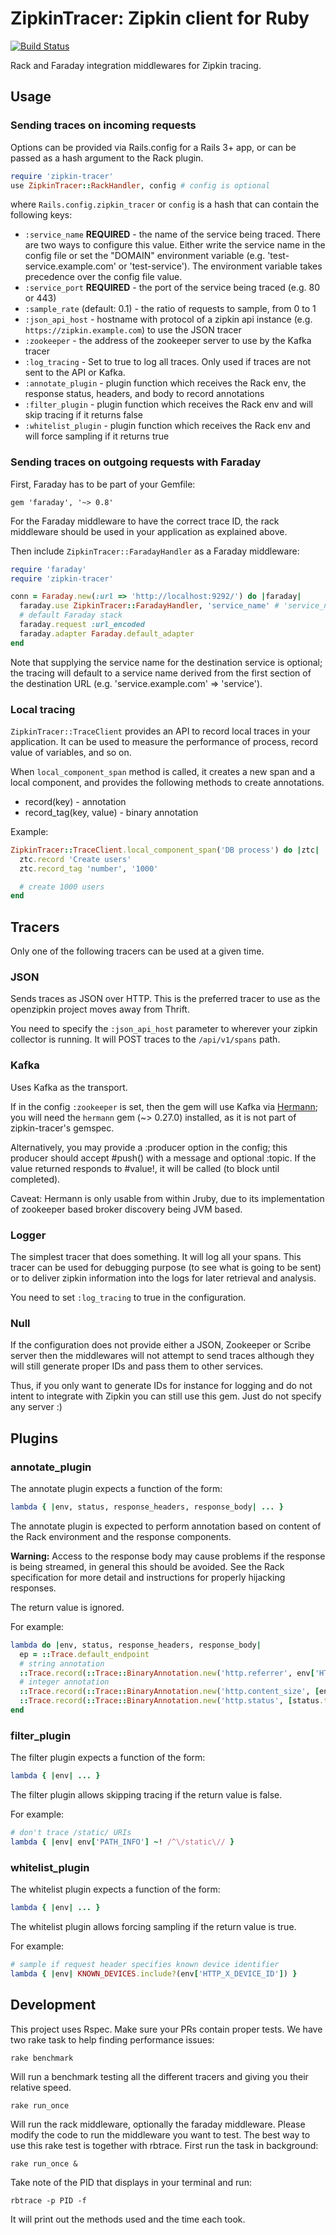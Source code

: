 # ZipkinTracer: Zipkin client for Ruby

[![Build Status](https://api.travis-ci.org/openzipkin/zipkin-ruby.svg?branch=master)](https://travis-ci.org/openzipkin/zipkin-ruby)

Rack and Faraday integration middlewares for Zipkin tracing.

## Usage

### Sending traces on incoming requests

Options can be provided via Rails.config for a Rails 3+ app, or can be passed as a hash argument to the Rack plugin.

```ruby
require 'zipkin-tracer'
use ZipkinTracer::RackHandler, config # config is optional
```

where `Rails.config.zipkin_tracer` or `config` is a hash that can contain the following keys:

* `:service_name` **REQUIRED** - the name of the service being traced. There are two ways to configure this value. Either write the service name in the config file or set the "DOMAIN" environment variable (e.g. 'test-service.example.com' or 'test-service'). The environment variable takes precedence over the config file value.
* `:service_port` **REQUIRED** - the port of the service being traced (e.g. 80 or 443)
* `:sample_rate` (default: 0.1) - the ratio of requests to sample, from 0 to 1
* `:json_api_host` - hostname with protocol of a zipkin api instance (e.g. `https://zipkin.example.com`) to use the JSON tracer
* `:zookeeper` - the address of the zookeeper server to use by the Kafka tracer
* `:log_tracing` - Set to true to log all traces. Only used if traces are not sent to the API or Kafka.
* `:annotate_plugin` - plugin function which receives the Rack env, the response status, headers, and body to record annotations
* `:filter_plugin` - plugin function which receives the Rack env and will skip tracing if it returns false
* `:whitelist_plugin` - plugin function which receives the Rack env and will force sampling if it returns true


### Sending traces on outgoing requests with Faraday

First, Faraday has to be part of your Gemfile:
```
gem 'faraday', '~> 0.8'
```

For the Faraday middleware to have the correct trace ID, the rack middleware should be used in your application as explained above.

Then include `ZipkinTracer::FaradayHandler` as a Faraday middleware:

```ruby
require 'faraday'
require 'zipkin-tracer'

conn = Faraday.new(:url => 'http://localhost:9292/') do |faraday|
  faraday.use ZipkinTracer::FaradayHandler, 'service_name' # 'service_name' is optional (but recommended)
  # default Faraday stack
  faraday.request :url_encoded
  faraday.adapter Faraday.default_adapter
end
```

Note that supplying the service name for the destination service is optional;
the tracing will default to a service name derived from the first section of the destination URL (e.g. 'service.example.com' => 'service').


### Local tracing

`ZipkinTracer::TraceClient` provides an API to record local traces in your application.
It can be used to measure the performance of process, record value of variables, and so on.

When `local_component_span` method is called, it creates a new span and a local component, and provides the following methods to create annotations.
* record(key) - annotation
* record_tag(key, value) - binary annotation

Example:
```ruby
ZipkinTracer::TraceClient.local_component_span('DB process') do |ztc|
  ztc.record 'Create users'
  ztc.record_tag 'number', '1000'

  # create 1000 users
end
```


## Tracers

Only one of the following tracers can be used at a given time.

### JSON

Sends traces as JSON over HTTP. This is the preferred tracer to use as the openzipkin project moves away from Thrift.

You need to specify the `:json_api_host` parameter to wherever your zipkin collector is running. It will POST traces to the `/api/v1/spans` path.


### Kafka

Uses Kafka as the transport.

If in the config `:zookeeper` is set, then the gem will use Kafka via
[Hermann](https://github.com/reiseburo/hermann); you will need the `hermann`
gem  (~> 0.27.0) installed, as it is not part of zipkin-tracer's gemspec.

Alternatively, you may provide a :producer option in the config; this producer
should accept #push() with a message and optional :topic.  If the value returned
responds to #value!, it will be called (to block until completed).

Caveat: Hermann is only usable from within Jruby, due to its implementation of zookeeper based broker discovery being JVM based.

### Logger

The simplest tracer that does something. It will log all your spans.
This tracer can be used for debugging purpose (to see what is going to be sent) or to deliver zipkin information into the logs for later retrieval and analysis.

You need to set `:log_tracing` to true in the configuration.

### Null

If the configuration does not provide either a JSON, Zookeeper or Scribe server then the middlewares will not attempt to send traces although they will still generate proper IDs and pass them to other services.

Thus, if you only want to generate IDs for instance for logging and do not intent to integrate with Zipkin you can still use this gem. Just do not specify any server :)



## Plugins

### annotate_plugin
The annotate plugin expects a function of the form:

```ruby
lambda { |env, status, response_headers, response_body| ... }
```

The annotate plugin is expected to perform annotation based on content of the Rack environment and the response components.

**Warning:** Access to the response body may cause problems if the response is being streamed, in general this should be avoided.
See the Rack specification for more detail and instructions for properly hijacking responses.

The return value is ignored.

For example:

```ruby
lambda do |env, status, response_headers, response_body|
  ep = ::Trace.default_endpoint
  # string annotation
  ::Trace.record(::Trace::BinaryAnnotation.new('http.referrer', env['HTTP_REFERRER'], 'STRING', ep))
  # integer annotation
  ::Trace.record(::Trace::BinaryAnnotation.new('http.content_size', [env['CONTENT_SIZE']].pack('N'), 'I32', ep))
  ::Trace.record(::Trace::BinaryAnnotation.new('http.status', [status.to_i].pack('n'), 'I16', ep))
end
```

### filter_plugin
The filter plugin expects a function of the form:

```ruby
lambda { |env| ... }
```

The filter plugin allows skipping tracing if the return value is false.

For example:

```ruby
# don't trace /static/ URIs
lambda { |env| env['PATH_INFO'] ~! /^\/static\// }
```

### whitelist_plugin
The whitelist plugin expects a function of the form:

```ruby
lambda { |env| ... }
```

The whitelist plugin allows forcing sampling if the return value is true.

For example:

```ruby
# sample if request header specifies known device identifier
lambda { |env| KNOWN_DEVICES.include?(env['HTTP_X_DEVICE_ID']) }
```

## Development

This project uses Rspec. Make sure your PRs contain proper tests.
We have two rake task to help finding performance issues:
```
rake benchmark
```
Will run a benchmark testing all the different tracers and giving you
their relative speed.

```
rake run_once
```
Will run the rack middleware, optionally the faraday middleware. Please
modify the code to run the middleware you want to test.
The best way to use this rake test is together with rbtrace.
First run the task in background:
```
rake run_once &
```
Take note of the PID that displays in your terminal and run:
```
rbtrace -p PID -f
```
It will print out the methods used and the time each took.
